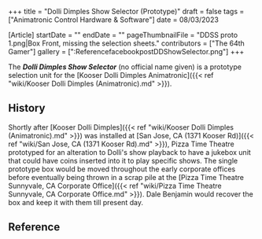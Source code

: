 +++
title = "Dolli Dimples Show Selector (Prototype)"
draft = false
tags = ["Animatronic Control Hardware & Software"]
date = 08/03/2023

[Article]
startDate = ""
endDate = ""
pageThumbnailFile = "DDSS proto 1.png|Box Front, missing the selection sheets."
contributors = ["The 64th Gamer"]
gallery = [":ReferencefacebookpostDDShowSelector.png"]
+++


The <b><i>Dolli Dimples Show Selector</b></i> (no official name given) is a prototype selection unit for the [Kooser Dolli Dimples Animatronic]({{< ref "wiki/Kooser Dolli Dimples (Animatronic).md" >}}).

<h2> History </h2>
Shortly after [Kooser Dolli Dimples]({{< ref "wiki/Kooser Dolli Dimples (Animatronic).md" >}}) was installed at [San Jose, CA (1371 Kooser Rd)]({{< ref "wiki/San Jose, CA (1371 Kooser Rd).md" >}}), Pizza Time Theatre prototyped for an alteration to Dolli's show playback to have a jukebox unit that could have coins inserted into it to play specific shows. The single prototype box would be moved throughout the early corporate offices before eventually being thrown in a scrap pile at the [Pizza Time Theatre Sunnyvale, CA Corporate Office]({{< ref "wiki/Pizza Time Theatre Sunnyvale, CA Corporate Office.md" >}}). Dale Benjamin would recover the box and keep it with them till present day.<ref></ref>




<h2> Reference </h2>
